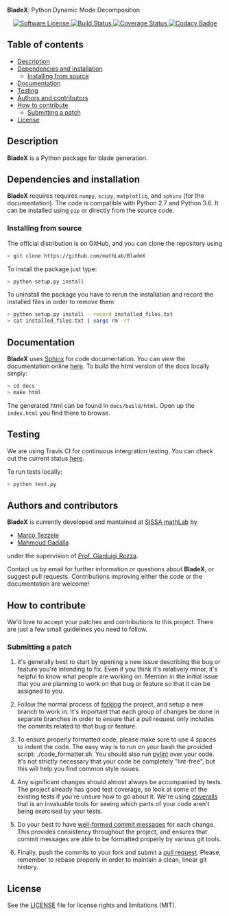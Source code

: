 **BladeX**: Python Dynamic Mode Decomposition

<p align="center">
    <a href="https://github.com/mathLab/BladeX/blob/master/LICENSE" target="_blank">
        <img alt="Software License" src="https://img.shields.io/badge/license-MIT-brightgreen.svg?style=flat-square">
    </a>
    <a href="https://travis-ci.org/mathLab/BladeX" target="_blank">
        <img alt="Build Status" src="https://travis-ci.org/mathLab/BladeX.svg">
    </a>
    <a href="https://coveralls.io/github/mathLab/BladeX" target="_blank">
        <img alt="Coverage Status" src="https://coveralls.io/repos/github/mathLab/BladeX/badge.svg">
    </a>
    <a href="https://www.codacy.com/app/mathLab/BladeX?utm_source=github.com&amp;utm_medium=referral&amp;utm_content=mathLab/BladeX&amp;utm_campaign=Badge_Grade" target="_blank">
        <img alt="Codacy Badge" src="https://api.codacy.com/project/badge/Grade/75f02cdeed684c25a273eaffb0d89880">
    </a>
</p>

## Table of contents
* [Description](#description)
* [Dependencies and installation](#dependencies-and-installation)
	* [Installing from source](#installing-from-source)
* [Documentation](#documentation)
* [Testing](#testing)
* [Authors and contributors](#authors-and-contributors)
* [How to contribute](#how-to-contribute)
	* [Submitting a patch](#submitting-a-patch) 
* [License](#license)

## Description
**BladeX** is a Python package for blade generation.


## Dependencies and installation
**BladeX** requires requires `numpy`, `scipy`, `matplotlib`, and `sphinx` (for the documentation). The code is compatible with Python 2.7 and Python 3.6. It can be installed using `pip` or directly from the source code.


### Installing from source
The official distribution is on GitHub, and you can clone the repository using
```bash
> git clone https://github.com/mathLab/BladeX
```

To install the package just type:
```bash
> python setup.py install
```

To uninstall the package you have to rerun the installation and record the installed files in order to remove them:

```bash
> python setup.py install --record installed_files.txt
> cat installed_files.txt | xargs rm -rf
```

## Documentation
**BladeX** uses [Sphinx](http://www.sphinx-doc.org/en/stable/) for code documentation. You can view the documentation online [here](http://mathlab.github.io/BladeX/). To build the html version of the docs locally simply:

```bash
> cd docs
> make html
```

The generated html can be found in `docs/build/html`. Open up the `index.html` you find there to browse.


## Testing

We are using Travis CI for continuous intergration testing. You can check out the current status [here](https://travis-ci.org/mathLab/BladeX).

To run tests locally:

```bash
> python test.py
```


## Authors and contributors
**BladeX** is currently developed and mantained at [SISSA mathLab](http://mathlab.sissa.it/) by
* [Marco Tezzele](mailto:marcotez@gmail.com)
* [Mahmoud Gadalla](mailto:mgadalla@sissa.it)

under the supervision of [Prof. Gianluigi Rozza](mailto:gianluigi.rozza@sissa.it).

Contact us by email for further information or questions about **BladeX**, or suggest pull requests. Contributions improving either the code or the documentation are welcome!


## How to contribute
We'd love to accept your patches and contributions to this project. There are just a few small guidelines you need to follow.

### Submitting a patch

  1. It's generally best to start by opening a new issue describing the bug or
     feature you're intending to fix.  Even if you think it's relatively minor,
     it's helpful to know what people are working on.  Mention in the initial
     issue that you are planning to work on that bug or feature so that it can
     be assigned to you.

  2. Follow the normal process of [forking][] the project, and setup a new
     branch to work in.  It's important that each group of changes be done in
     separate branches in order to ensure that a pull request only includes the
     commits related to that bug or feature.

  3. To ensure properly formatted code, please make sure to use 4
     spaces to indent the code. The easy way is to run on your bash the provided
     script: ./code_formatter.sh. You should also run [pylint][] over your code.
     It's not strictly necessary that your code be completely "lint-free",
     but this will help you find common style issues.

  4. Any significant changes should almost always be accompanied by tests.  The
     project already has good test coverage, so look at some of the existing
     tests if you're unsure how to go about it. We're using [coveralls][] that
     is an invaluable tools for seeing which parts of your code aren't being
     exercised by your tests.

  5. Do your best to have [well-formed commit messages][] for each change.
     This provides consistency throughout the project, and ensures that commit
     messages are able to be formatted properly by various git tools.

  6. Finally, push the commits to your fork and submit a [pull request][]. Please,
     remember to rebase properly in order to maintain a clean, linear git history.

[forking]: https://help.github.com/articles/fork-a-repo
[pylint]: https://www.pylint.org/
[coveralls]: https://coveralls.io
[well-formed commit messages]: http://tbaggery.com/2008/04/19/a-note-about-git-commit-messages.html
[pull request]: https://help.github.com/articles/creating-a-pull-request


## License

See the [LICENSE](LICENSE.rst) file for license rights and limitations (MIT).
